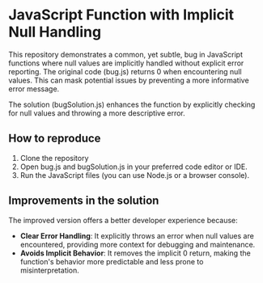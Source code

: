 # JavaScript Function with Implicit Null Handling

This repository demonstrates a common, yet subtle, bug in JavaScript functions where null values are implicitly handled without explicit error reporting. The original code (bug.js) returns 0 when encountering null values. This can mask potential issues by preventing a more informative error message.

The solution (bugSolution.js) enhances the function by explicitly checking for null values and throwing a more descriptive error.

## How to reproduce

1. Clone the repository
2. Open bug.js and bugSolution.js in your preferred code editor or IDE.
3. Run the JavaScript files (you can use Node.js or a browser console).

## Improvements in the solution

The improved version offers a better developer experience because:

*   **Clear Error Handling**: It explicitly throws an error when null values are encountered, providing more context for debugging and maintenance.
*   **Avoids Implicit Behavior**: It removes the implicit 0 return, making the function's behavior more predictable and less prone to misinterpretation. 